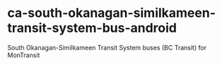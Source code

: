 # ca-south-okanagan-similkameen-transit-system-bus-android
South Okanagan-Similkameen Transit System buses (BC Transit) for MonTransit
